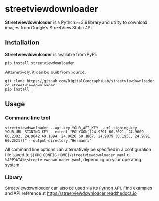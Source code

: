 # streetviewdownloader

**Streetviewdownloader** is a Python>=3.9 library and utility to download images from Google’s StreetView Static API.

## Installation

**Streetviewdownloader** is available from PyPi:

```
pip install streetviewdownloader
```

Alternatively, it can be built from source:

```
git clone https://github.com/DigitalGeographyLab/streetviewdownloader
cd streetviewdownloader
pip install .
```

## Usage

### Command line tool

```
streetviewdownloader --api-key YOUR_API_KEY --url-signing-key YOUR_URL_SIGNING_KEY --extent "POLYGON((24.9791 60.2021, 24.9609 60.2002, 24.9642 60.1894, 24.9826 60.1867, 24.9879 60.1950, 24.9791 60.2021))" --output-directory "Hermanni"
```

All command line options can alternatively be specified in a configuration file saved to `${XDG_CONFIG_HOME}/streetviewdownloader.yaml` or `%APPDATA%\streetviewdownloader.yaml`, depending on your operating system.

### Library

Streetviewdownloader can also be used via its Python API. Find examples and API reference at https://streetviewdownloader.readthedocs.io
